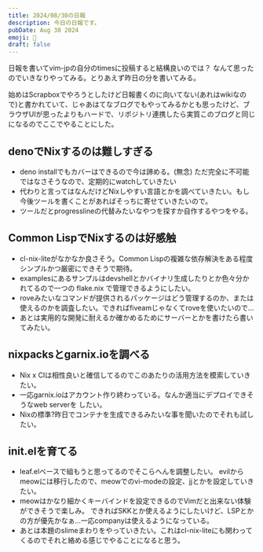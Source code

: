 ```yaml
---
title: 2024/08/30の日報
description: 今日の日報です。
pubDate: Aug 30 2024
emoji: 🦊
draft: false
---
```


日報を書いてvim-jpの自分のtimesに投稿すると結構良いのでは？
なんて思ったのでいきなりやってみる。とりあえず昨日の分を書いてみる。

始めはScrapboxでやろうとしたけど日報書くのに向いてない(あれはwikiなので)と書かれていて、じゃあはてなブログでもやってみるかとも思ったけど、ブラウザUIが思ったよりもハードで、リポジトリ連携したら実質このブログと同じになるのでここでやることにした。

## denoでNixするのは難しすぎる

- deno installでもカバーはできるので今は諦める。(無念)
  ただ完全に不可能ではなさそうなので、定期的にwatchしていきたい
- 代わりと言ってはなんだけどNixしやすい言語とかを調べていきたい。もし今後ツールを書くことがあればそっちに寄せていきたいので。
- ツールだとprogresslineの代替みたいなやつを探すか自作するやつをやる。

## Common LispでNixするのは好感触

- cl-nix-liteがなかなか良さそう。Common
  Lispの複雑な依存解決をある程度シンプルかつ厳密にできそうで期待。
- examplesにあるサンプルはdevshellとかバイナリ生成したりとか色々分かれてるので一つの
  flake.nix で管理できるようにしたい。
- roveみたいなコマンドが提供されるパッケージはどう管理するのか、または使えるのかを調査したい。できればfiveamじゃなくてroveを使いたいので...
- あとは実用的な開発に耐えるか確かめるためにサーバーとかを書けたら書いてみたい。

## nixpacksとgarnix.ioを調べる

- Nix x CIは相性良いと確信してるのでこのあたりの活用方法を模索していきたい。
- 一応garnix.ioはアカウント作り終わっている。なんか適当にデプロイできそうなweb
  serverを したい。
- Nixの標準?昨日でコンテナを生成できるみたいな事を聞いたのでそれも試したい。

## init.elを育てる

- leaf.elベースで組もうと思ってるのでそこらへんを調整したい。
  evilからmeowには移行したので、meowでのvi-modeの設定、jjとかを設定していきたい。
- meowはかなり細かくキーバインドを設定できるのでVimだと出来ない体験ができそうで楽しみ。
  できればSKKとか使えるようにしたいけど、LSPとかの方が優先かなぁ...一応companyは使えるようになっている。
- あとは本題のslimeまわりをやっていきたい。これはcl-nix-liteにも関わってくるのでそれと絡める感じでやることになると思う。
